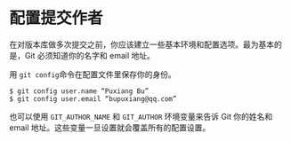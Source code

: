 # 配置提交作者

在对版本库做多次提交之前，你应该建立一些基本环境和配置选项。最为基本的是，Git 必须知道你的名字和 email 地址。

用 `git config`命令在配置文件里保存你的身份。

```
$ git config user.name “Puxiang Bu”
$ git config user.email “bupuxiang@qq.com”
```

也可以使用 `GIT_AUTHOR_NAME` 和 `GIT_AUTHOR` 环境变量来告诉 Git 你的姓名和 email 地址。这些变量一旦设置就会覆盖所有的配置设置。

